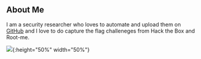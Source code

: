 ## About Me

I am a security researcher who loves to automate and upload them on  [GitHub](https://github.com/geek-repo/) and I love to do capture the flag challeneges from Hack the Box and Root-me.

![](https://media.giphy.com/media/YQitE4YNQNahy/giphy.gif){:height="50%" width="50%"}
